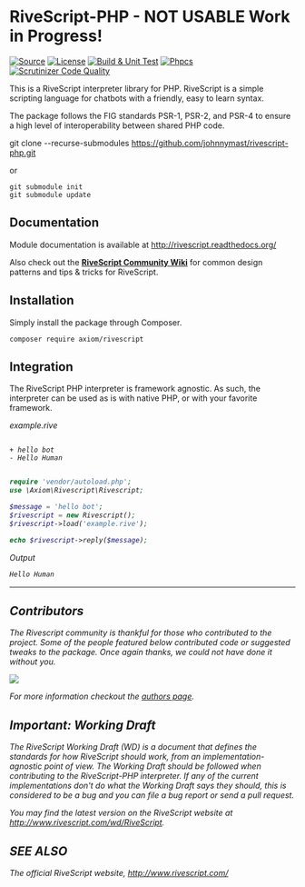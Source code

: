 # RiveScript-PHP - NOT USABLE Work in Progress!
[![Source](http://img.shields.io/badge/source-axiom--labs/rivescript--php-blue.svg?style=flat-square)](https://github.com/axiom-labs/rivescript-php)
[![License](http://img.shields.io/badge/license-MIT-brightgreen.svg?style=flat-square)](https://tldrlegal.com/license/mit-license)
[![Build & Unit Test](https://github.com/axiom-labs/rivescript-php/actions/workflows/Phpunit.yml/badge.svg)](https://github.com/axiom-labs/rivescript-php/actions/workflows/Phpunit.yml)
[![Phpcs](https://github.com/axiom-labs/rivescript-php/actions/workflows/Phpcs.yaml/badge.svg)](https://github.com/axiom-labs/rivescript-php/actions/workflows/Phpcs.yaml)
[![Scrutinizer Code Quality](https://scrutinizer-ci.com/g/johnnymast/rivescript-php/badges/quality-score.png?b=develop)](https://scrutinizer-ci.com/g/johnnymast/rivescript-php/?branch=develop)

This is a RiveScript interpreter library for PHP. RiveScript is a simple scripting language for chatbots with a friendly, easy to learn syntax.

The package follows the FIG standards PSR-1, PSR-2, and PSR-4 to ensure a high level of interoperability between shared PHP code.


git clone --recurse-submodules https://github.com/johnnymast/rivescript-php.git

or 
```
git submodule init
git submodule update
```

## Documentation

Module documentation is available at <http://rivescript.readthedocs.org/>

Also check out the [**RiveScript Community Wiki**](https://github.com/aichaos/rivescript/wiki)
for common design patterns and tips & tricks for RiveScript.

## Installation
Simply install the package through Composer.

```
composer require axiom/rivescript
```

## Integration
The RiveScript PHP interpreter is framework agnostic. As such, the interpreter can be used as is with native PHP, or with your favorite framework.

<i>example.rive</a>
```rivescript

+ hello bot
- Hello Human

```

```php

require 'vendor/autoload.php';
use \Axiom\Rivescript\Rivescript;

$message = 'hello bot';
$rivescript = new Rivescript();
$rivescript->load('example.rive');

echo $rivescript->reply($message);

```

<i>Output</i>
```bash
Hello Human
```
---

## Contributors

The Rivescript community is thankful for those who contributed to the project. Some of the people featured below contributed code or suggested tweaks to the package. Once again thanks, we could not have done it without you.


<p>
    <a href="https://github.com/axiom-labs/rivescript-php/graphs/contributors">
      <img src="https://contrib.rocks/image?repo=axiom-labs/rivescript-php" />
    </a>
</p>


For more information checkout the [authors page](Authors.md).

## Important: Working Draft

The RiveScript Working Draft (WD) is a document that defines the standards for how RiveScript should work, from an implementation-agnostic point of view. The Working Draft should be followed when contributing to the RiveScript-PHP interpreter. If any of the current implementations don't do what the Working Draft says they should, this is considered to be a bug and you can file a bug report or send a pull request.

You may find the latest version on the RiveScript website at http://www.rivescript.com/wd/RiveScript.


## SEE ALSO


The official RiveScript website, http://www.rivescript.com/


